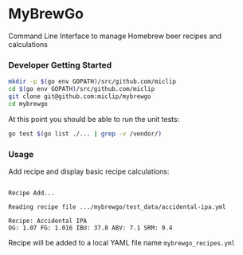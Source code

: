 # MyBrewGo

Command Line Interface to manage Homebrew beer recipes and calculations

### Developer Getting Started

```sh
mkdir -p $(go env GOPATH)/src/github.com/miclip
cd $(go env GOPATH)/src/github.com/miclip
git clone git@github.com:miclip/mybrewgo
cd mybrewgo
```
At this point you should be able to run the unit tests:

```sh
go test $(go list ./... | grep -v /vendor/)
```

### Usage

Add recipe and display basic recipe calculations:

```mybrewgo recipe add ./test_data/accidental-ipa.yml

Recipe Add...

Reading recipe file .../mybrewgo/test_data/accidental-ipa.yml

Recipe: Accidental IPA
OG: 1.07 FG: 1.016 IBU: 37.8 ABV: 7.1 SRM: 9.4
```

Recipe will be added to a local YAML file name `mybrewgo_recipes.yml`
